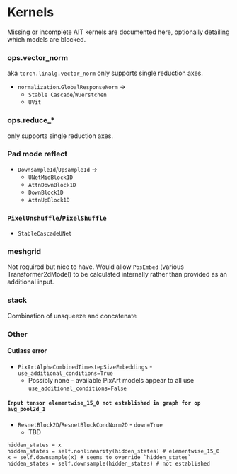 # Kernels

Missing or incomplete AIT kernels are documented here, optionally detailing which models are blocked.

### ops.vector_norm
aka `torch.linalg.vector_norm` only supports single reduction axes.
- `normalization`.`GlobalResponseNorm` -> 
    - `Stable Cascade`/`Wuerstchen`
    - `UVit`

### ops.reduce_*
only supports single reduction axes.

### Pad mode reflect
- `Downsample1d`/`Upsample1d` ->
    - `UNetMidBlock1D`
    - `AttnDownBlock1D`
    - `DownBlock1D`
    - `AttnUpBlock1D`

### `PixelUnshuffle`/`PixelShuffle`
- `StableCascadeUNet`

### meshgrid
Not required but nice to have. Would allow `PosEmbed` (various Transformer2dModel) to be calculated internally rather than provided as an additional input.

### stack
Combination of unsqueeze and concatenate

### Other
#### Cutlass error
- `PixArtAlphaCombinedTimestepSizeEmbeddings` - `use_additional_conditions=True`
    - Possibly none - available PixArt models appear to all use `use_additional_conditions=False`

#### `Input tensor elementwise_15_0 not established in graph for op avg_pool2d_1`
- `ResnetBlock2D`/`ResnetBlockCondNorm2D` - `down=True`
    - TBD
```
hidden_states = x
hidden_states = self.nonlinearity(hidden_states) # elementwise_15_0
x = self.downsample(x) # seems to override `hidden_states`
hidden_states = self.downsample(hidden_states) # not established
```